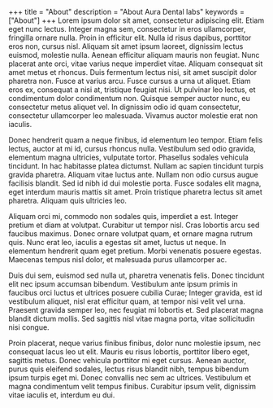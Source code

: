 +++
title = "About"
description = "About Aura Dental labs"
keywords = ["About"]
+++
Lorem ipsum dolor sit amet, consectetur adipiscing elit. Etiam eget nunc lectus. Integer magna sem, consectetur in eros ullamcorper, fringilla ornare nulla. Proin in efficitur elit. Nulla id risus dapibus, porttitor eros non, cursus nisl. Aliquam sit amet ipsum laoreet, dignissim lectus euismod, molestie nulla. Aenean efficitur aliquam mauris non feugiat. Nunc placerat ante orci, vitae varius neque imperdiet vitae. Aliquam consequat sit amet metus et rhoncus. Duis fermentum lectus nisi, sit amet suscipit dolor pharetra non. Fusce at varius arcu. Fusce cursus a urna ut aliquet. Etiam eros ex, consequat a nisi at, tristique feugiat nisi. Ut pulvinar leo lectus, et condimentum dolor condimentum non. Quisque semper auctor nunc, eu consectetur metus aliquet vel. In dignissim odio id quam consectetur, consectetur ullamcorper leo malesuada. Vivamus auctor molestie erat non iaculis.

Donec hendrerit quam a neque finibus, id elementum leo tempor. Etiam felis lectus, auctor at mi id, cursus rhoncus nulla. Vestibulum sed odio gravida, elementum magna ultricies, vulputate tortor. Phasellus sodales vehicula tincidunt. In hac habitasse platea dictumst. Nullam ac sapien tincidunt turpis gravida pharetra. Aliquam vitae luctus ante. Nullam non odio cursus augue facilisis blandit. Sed id nibh id dui molestie porta. Fusce sodales elit magna, eget interdum mauris mattis sit amet. Proin tristique pharetra lectus sit amet pharetra. Aliquam quis ultricies leo.

Aliquam orci mi, commodo non sodales quis, imperdiet a est. Integer pretium et diam at volutpat. Curabitur ut tempor nisl. Cras lobortis arcu sed faucibus maximus. Donec ornare volutpat quam, et ornare magna rutrum quis. Nunc erat leo, iaculis a egestas sit amet, luctus ut neque. In elementum hendrerit quam eget pretium. Morbi venenatis posuere egestas. Maecenas tempus nisl dolor, et malesuada purus ullamcorper ac.

Duis dui sem, euismod sed nulla ut, pharetra venenatis felis. Donec tincidunt elit nec ipsum accumsan bibendum. Vestibulum ante ipsum primis in faucibus orci luctus et ultrices posuere cubilia Curae; Integer gravida, est id vestibulum aliquet, nisl erat efficitur quam, at tempor nisi velit vel urna. Praesent gravida semper leo, nec feugiat mi lobortis et. Sed placerat magna blandit dictum mollis. Sed sagittis nisl vitae magna porta, vitae sollicitudin nisi congue.

Proin placerat, neque varius finibus finibus, dolor nunc molestie ipsum, nec consequat lacus leo ut elit. Mauris eu risus lobortis, porttitor libero eget, sagittis metus. Donec vehicula porttitor mi eget cursus. Aenean auctor, purus quis eleifend sodales, lectus risus blandit nibh, tempus bibendum ipsum turpis eget mi. Donec convallis nec sem ac ultrices. Vestibulum et magna condimentum velit tempus finibus. Curabitur ipsum velit, dignissim vitae iaculis et, interdum eu dui.
